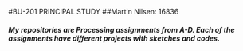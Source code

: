 #BU-201 PRINCIPAL STUDY 
##Martin Nilsen: 16836



##### My repositories are Processing assignments from A-D. Each of the assignments have different projects with sketches and codes.